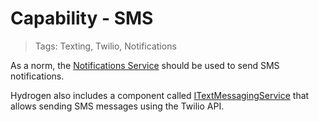 # Capability - SMS

> Tags: Texting, Twilio, Notifications

As a norm, the [Notifications Service](../dir/common/ns.md) should be used to send SMS notifications.

Hydrogen also includes a component called [ITextMessagingService](../ref/hydrogen-2.0/TextMessaging.Abstractions.md) that allows sending SMS messages using the Twilio API.